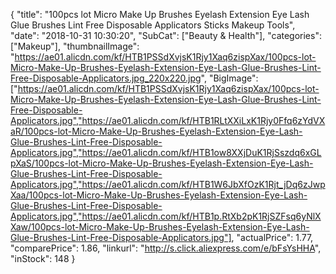 {
	"title": "100pcs lot Micro Make Up Brushes Eyelash Extension Eye Lash Glue Brushes Lint Free Disposable Applicators Sticks Makeup Tools",
	"date": "2018-10-31 10:30:20",
	"SubCat": ["Beauty & Health"],
	"categories": ["Makeup"],
	"thumbnailImage": "https://ae01.alicdn.com/kf/HTB1PSSdXvjsK1Rjy1Xaq6zispXax/100pcs-lot-Micro-Make-Up-Brushes-Eyelash-Extension-Eye-Lash-Glue-Brushes-Lint-Free-Disposable-Applicators.jpg_220x220.jpg",
	"BigImage": ["https://ae01.alicdn.com/kf/HTB1PSSdXvjsK1Rjy1Xaq6zispXax/100pcs-lot-Micro-Make-Up-Brushes-Eyelash-Extension-Eye-Lash-Glue-Brushes-Lint-Free-Disposable-Applicators.jpg","https://ae01.alicdn.com/kf/HTB1RLtXXiLxK1Rjy0Ffq6zYdVXaR/100pcs-lot-Micro-Make-Up-Brushes-Eyelash-Extension-Eye-Lash-Glue-Brushes-Lint-Free-Disposable-Applicators.jpg","https://ae01.alicdn.com/kf/HTB1ow8XXjDuK1RjSszdq6xGLpXaS/100pcs-lot-Micro-Make-Up-Brushes-Eyelash-Extension-Eye-Lash-Glue-Brushes-Lint-Free-Disposable-Applicators.jpg","https://ae01.alicdn.com/kf/HTB1W6JbXfOzK1Rjt_jDq6zJwpXaa/100pcs-lot-Micro-Make-Up-Brushes-Eyelash-Extension-Eye-Lash-Glue-Brushes-Lint-Free-Disposable-Applicators.jpg","https://ae01.alicdn.com/kf/HTB1p.RtXb2pK1RjSZFsq6yNlXXaw/100pcs-lot-Micro-Make-Up-Brushes-Eyelash-Extension-Eye-Lash-Glue-Brushes-Lint-Free-Disposable-Applicators.jpg"],
	"actualPrice": 1.77,
	"comparePrice": 1.86,
	"linkurl": "http://s.click.aliexpress.com/e/bFsYsHHA",
	"inStock": 148
}
